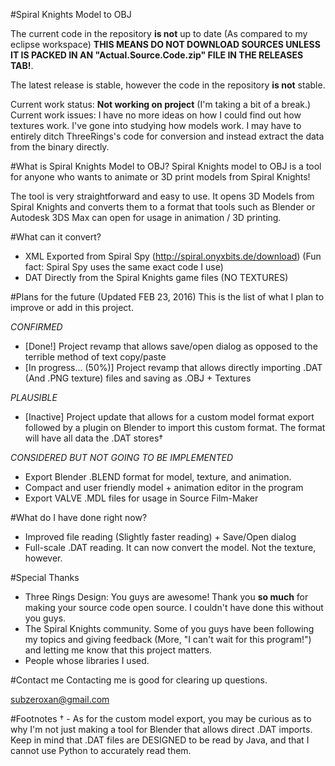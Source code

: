 #Spiral Knights Model to OBJ

The current code in the repository **is not** up to date (As compared to my eclipse workspace) **THIS MEANS DO NOT DOWNLOAD SOURCES UNLESS IT IS PACKED IN AN "Actual.Source.Code.zip" FILE IN THE RELEASES TAB!**.

The latest release is stable, however the code in the repository **is not** stable.

Current work status: **Not working on project** (I'm taking a bit of a break.)
Current work issues: I have no more ideas on how I could find out how textures work. I've gone into studying how models work. I may have to entirely ditch ThreeRings's code for conversion and instead extract the data from the binary directly.

#What is Spiral Knights Model to OBJ?
Spiral Knights model to OBJ is a tool for anyone who wants to animate or 3D print models from Spiral Knights!

The tool is very straightforward and easy to use. It opens 3D Models from Spiral Knights and converts them to a format that tools such as Blender or Autodesk 3DS Max can open for usage in animation / 3D printing.


#What can it convert?
 - XML Exported from Spiral Spy (http://spiral.onyxbits.de/download) (Fun fact: Spiral Spy uses the same exact code I use)
 - DAT Directly from the Spiral Knights game files (NO TEXTURES)

#Plans for the future (Updated FEB 23, 2016)
This is the list of what I plan to improve or add in this project.

*CONFIRMED*
 - [Done!] Project revamp that allows save/open dialog as opposed to the terrible method of text copy/paste 
 - [In progress... (50%)] Project revamp that allows directly importing .DAT (And .PNG texture) files and saving as .OBJ + Textures

*PLAUSIBLE*
 - [Inactive] Project update that allows for a custom model format export followed by a plugin on Blender to import this custom format. The format will have all data the .DAT stores†

*CONSIDERED BUT NOT GOING TO BE IMPLEMENTED*
 - Export Blender .BLEND format for model, texture, and animation.
 - Compact and user friendly model + animation editor in the program
 - Export VALVE .MDL files for usage in Source Film-Maker

#What do I have done right now?
 - Improved file reading (Slightly faster reading) + Save/Open dialog
 - Full-scale .DAT reading. It can now convert the model. Not the texture, however.

#Special Thanks
 - Three Rings Design: You guys are awesome! Thank you **so much** for making your source code open source. I couldn't have done this without you guys.
 - The Spiral Knights community. Some of you guys have been following my topics and giving feedback (More, "I can't wait for this program!") and letting me know that this project matters.
 - People whose libraries I used.

#Contact me
Contacting me is good for clearing up questions.

subzeroxan@gmail.com


#Footnotes
† - As for the custom model export, you may be curious as to why I'm not just making a tool for Blender that allows direct .DAT imports. Keep in mind that .DAT files are DESIGNED to be read by Java, and that I cannot use Python to accurately read them.
